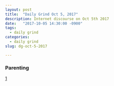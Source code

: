 ```yaml
---
layout: post
title:  "Daily Grind Oct 5, 2017"
description: Internet discourse on Oct 5th 2017
date:   "2017-10-05 14:30:00 -0900"
tags:
  - daily grind
categories:
  - daily grind
slug: dg-oct-5-2017

---
```


### Parenting ###

[1](https://magicalchildhood.wordpress.com/2010/08/31/what-should-a-4-year-old-know/)
